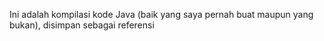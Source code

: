 Ini adalah kompilasi kode Java (baik yang saya pernah buat maupun yang bukan), disimpan sebagai referensi
